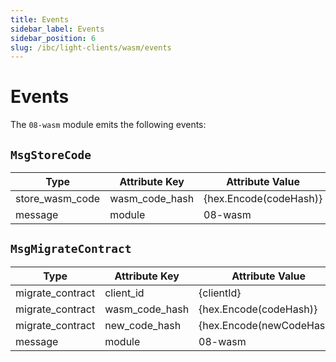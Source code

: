 ```yaml
---
title: Events
sidebar_label: Events
sidebar_position: 6
slug: /ibc/light-clients/wasm/events
---
```


# Events

The `08-wasm` module emits the following events:

## `MsgStoreCode`

| Type             | Attribute Key  | Attribute Value        |
|------------------|----------------|------------------------|
| store_wasm_code  | wasm_code_hash | {hex.Encode(codeHash)} |
| message          | module         | 08-wasm                |

## `MsgMigrateContract`

| Type             | Attribute Key  | Attribute Value           |
|------------------|----------------|---------------------------|
| migrate_contract | client_id      | {clientId}                |
| migrate_contract | wasm_code_hash | {hex.Encode(codeHash)}    |
| migrate_contract | new_code_hash  | {hex.Encode(newCodeHash)} |
| message          | module         | 08-wasm                   |